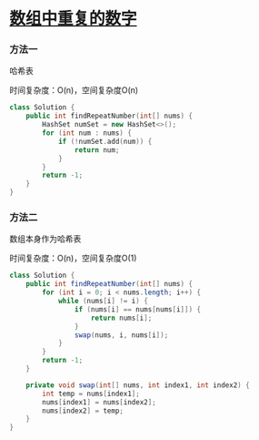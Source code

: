 # [数组中重复的数字](https://leetcode-cn.com/problems/shu-zu-zhong-zhong-fu-de-shu-zi-lcof)

### 方法一

哈希表

时间复杂度：O(n)，空间复杂度O(n)

```c++
class Solution {
    public int findRepeatNumber(int[] nums) {
        HashSet numSet = new HashSet<>();
        for (int num : nums) {
            if (!numSet.add(num)) {
                return num;
            }
        }
        return -1;
    }
}
```

### 方法二

数组本身作为哈希表

时间复杂度：O(n)，空间复杂度O(1)

```java
class Solution {
    public int findRepeatNumber(int[] nums) {
        for (int i = 0; i < nums.length; i++) {
            while (nums[i] != i) {
                if (nums[i] == nums[nums[i]]) {
                    return nums[i];
                }
                swap(nums, i, nums[i]);
            }
        }
        return -1;
    }

    private void swap(int[] nums, int index1, int index2) {
        int temp = nums[index1];
        nums[index1] = nums[index2];
        nums[index2] = temp;
    }
}
```
